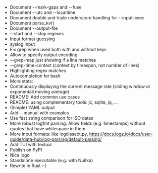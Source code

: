- Document --mark-gaps and --fuse
- Document --utc and --localtime
- Document double and triple underscore handling for --input-exec
- Document parse_kv()
- Document --output-file
- --start and --stop regexes
- Input format guessing
- syslog input
- Fix grep when used both with and without keys
- Allow to specify output encoding
- --grep-map just showing if a line matches
- --grep-time-context (context by timespan, not number of lines)
- Highlighting regex matches
- Autocompletion for bash
- More stats: 
- Continuously displaying the current message rate (sliding window or exponentail moving average)
- README: Add common use cases
- README: using complementary tools: jc, sqlite, jq, ...
- (Simple) YAML output
- Add --manual with examples
- Use fast string comparison for ISO dates
- More robust logfmt parsing: Allow fields (e.g. timestamps) without quotes that have whitespace in them
- More input formats: like logdissect.py, https://docs.logz.io/docs/user-guide/data-hub/log-parsing/default-parsing/
- Add TUI with textual
- Publish on PyPI
- Nice logo
- Standalone executable (e.g. with Nuitka)
- Rewrite in Rust :-)
